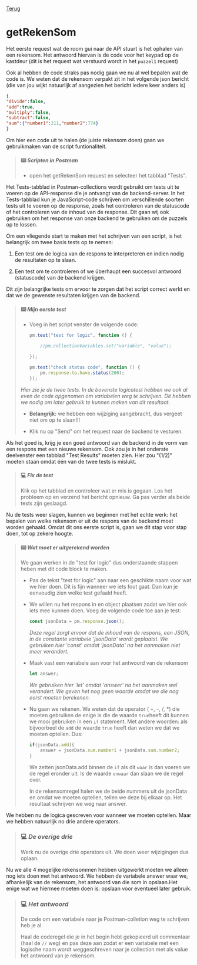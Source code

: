 [Terug](01.%20intro.md)

# getRekenSom

Het eerste request wat de room gui naar de API stuurt is het ophalen van een rekensom. Het antwoord hiervan is de code voor het keypad op de kastdeur (dit is het request wat verstuurd wordt in het `puzzel1` request) 

Ook al hebben de code straks pas nodig gaan we nu al wel bepalen wat de code is. We weten dat de rekensom verpakt zit in het volgende json bericht  (die van jou wijkt natuurlijk af aangezien het bericht iedere keer anders is)

```json
{
"divide":false,
"add":true,
"multiply":false,
"subtract":false,
"sum":{"number1":211,"number2":774}
}
```

Om hier een code uit te halen (de juiste rekensom doen) gaan we gebruikmaken van de script funtionaliteit.

> #### :keyboard: ***Scripten in Postman***
> 
> - open het getRekenSom request en selecteer het tabblad "Tests".

Het Tests-tabblad in Postman-collections wordt gebruikt om tests uit te voeren op de API-response die je ontvangt van de backend-server. In het Tests-tabblad kun je JavaScript-code schrijven om verschillende soorten tests uit te voeren op de response, zoals het controleren van de statuscode of het controleren van de inhoud van de response. Dit gaan wij ook gebruiken om het response  van onze backend te gebruiken om de puzzels op te lossen. 

Om een vliegende start te maken met het schrijven van een script, is het belangrijk om twee basis tests op te nemen:

1. Een test om de logica van de respons te interpreteren en indien nodig de resultaten op te slaan.

2. Een test om te controleren of we überhaupt een succesvol antwoord (statuscode) van de backend krijgen.

Dit zijn belangrijke tests om ervoor te zorgen dat het script correct werkt en dat we de gewenste resultaten krijgen van de backend.



> #### :keyboard: ***Mijn eerste test***
> 
> - Voeg in het script venster de volgende code:
>   
>   ```javascript
>   pm.test("test for logic", function () {
>   
>       //pm.collectionVariables.set("variable", "value");
>   
>   });
>   
>   pm.test("check status code", function () {
>       pm.response.to.have.status(200);
>   });
>   ```
> 
> *Hier zie je de twee tests. In de bovenste logicatest hebben we ook al even de code opgenomen om variabelen weg te schrijven. Dit hebben we nodig om later gebruik te kunnen maken van dit resultaat.*
> 
> - **Belangrijk:** we hebben een wijziging aangebracht, dus vergeet niet om op te slaan!!!
> 
> - Klik nu op "Send" om het request naar de backend te vesturen.



Als het goed is, krijg je een goed antwoord van de backend in de vorm van een respons met een nieuwe rekensom. Ook zou je in het onderste deelvenster een tabblad "Test Results" moeten zien. Hier zou "(1/2)" moeten staan omdat één van de twee tests is mislukt.



> #### :computer: ***Fix de test***
> 
> Klik op het tabblad en controleer wat er mis is gegaan. Los het probleem op en verzend het bericht opnieuw. Ga pas verder als beide tests zijn geslaagd.



Nu de tests weer slagen, kunnen we beginnen met het echte werk: het bepalen van welke rekensom er uit de respons van de backend moet worden gehaald. Omdat dit ons eerste script is, gaan we dit stap voor stap doen, tot op zekere hoogte.



> #### :keyboard: ***Wat moet er uitgerekend worden***
> 
> We gaan werken in de  "test for logic" dus onderstaande stappen heben met dit code block te maken.
> 
> - Pas de tekst "test for logic" aan naar een geschikte naam voor wat we hier doen. Dit is fijn wanneer we iets fout gaat. Dan kun je eenvoudig zien welke test gefaald heeft.
> 
> - We willen nu het respons in en object plaatsen zodat we hier ook iets mee kunnen doen. Voeg de volgende code toe aan je test:
>   
>   ```javascript
>   const jsonData = pm.response.json();
>   ```
>   
>   *Deze regel zorgt ervoor dat de inhoud van de respons, een JSON, in de constante variabele 'jsonData' wordt geplaatst. We gebruiken hier 'const' omdat 'jsonData' na het aanmaken niet meer verandert.*
> 
> - Maak vast een variabele aan voor het antwoord van de rekensom
>   
>   ```javascript
>   let answer;
>   ```
>   
>   *We gebruiken hier 'let' omdat 'answer' na het aanmaken wel verandert. We geven het nog geen waarde omdat we die nog eerst moeten berekenen.*
> 
> - Nu gaan we rekenen. We weten dat de operator ( +, -, /, *) die moeten gebruiken de enige is die de waarde `true`heeft dit kunnen we mooi gebruiken in een `if` statement. Met andere woorden: als bijvoorbeel de `add` de waarde `true` heeft dan weten we dat we moeten optellen. Dus:
>   
>   ```javascript
>   if(jsonData.add){
>       answer = jsonData.sum.number1 + jsonData.sum.number2;
>   }
>   ```
>   
>   We zetten jsonData.add binnen de `if` als dit `waar` is dan voeren we de regel eronder uit. Is de waarde `onwaar` dan slaan we de regel over.
>   
>   In de rekensomregel halen we de beide nummers uit de jsonData en omdat we moeten optellen, tellen we deze bij elkaar op. Het resultaat schrijven we weg naar answer.



We hebben nu de logica gescreven voor wanneer we moeten optellen. Maar we hebben natuurlijk no drie andere operators.



> ### :computer: ***De overige drie***
> 
> Werk nu de overige drie operators uit. We doen weer wijzigingen dus oplaan.



Nu we alle 4 mogelijke rekensommen hebben uitgewerkt moeten we alleen nog iets doen met het antwoord. We hebben de variabele answer waar we, afhankelijk van de  rekensom, het antwoord van die som in opslaan.Het enige wat we hiermee moeten doen is: opslaan voor eventueel later gebruik.



> ### :computer: ***Het antwoord***
> 
> De code om een variabele naar je Postman-colletion weg te schrijven heb je al. 
> 
> Haal de coderegel die je in het begin hebt gekopieerd uit commentaar (haal de `//` weg) en pas deze aan zodat er een variabele met een logische naam wordt weggeschreven naar je collection met als value het antwoord van je rekensom.
